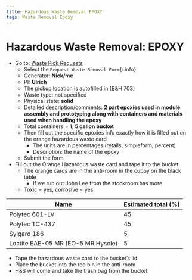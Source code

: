 ```yaml
---
title: Hazardous Waste Removal EPOXY
tags: Waste Removal Epoxy 
---
```


# Hazardous Waste Removal: EPOXY

* Go to: [Waste Pick Requests](https://www.brown.edu/health-safety/waste-pick-requests)
    * Select the `Request Waste Removal Form`{:.info}
    * Generator: **Nick/me**
    * PI: **Ulrich** 
    * The pickup location is autofilled in (B&H 703)
    * Waste type: not specified
    * Physical state: **solid**
    * Detailed description/comments: **2 part epoxies used in module assembly and prototyping along with containers and materials used when handling the epoxy**
    * Total containers = **1, 5 gallon bucket**
    * Then fill out the specific epoxies info exactly how it is filled out on the orange hazardous waste card
        * The units are in percentages (retails, simpleform, percent)
        * Description: the name of the epoxy 
    * Submit the form
* Fill out the Orange Hazardous waste card and tape it to the bucket 
    * The orange cards are in the anti-room in the cubby on the black table 
        * If we run out John Lee from the stockroom has more
    * Toxic = yes, corrosive = yes

| Name                               	| Estimated total (%) 	|
|------------------------------------	|---------------------	|
| Polytec 601-LV                     	| 45                  	|
| Polytec TC-437                     	| 45                  	|
| Sylgard 186                        	| 5                   	|
| Loctite EAE-05 MR (EO-5 MR Hysole) 	| 5                   	|

* Tape the hazardous waste card to the bucket’s lid
* Place the bucket into the red bin in the anti-room
* H&S will come and take the trash bag from the bucket
